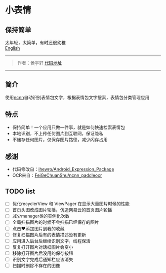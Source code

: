 # 小表情 
## 保持简单
太年轻，太简单，有时还很幼稚  
[English](./README.md)

---
> 作者：侯宇轩
> [代码地址](https://github.com/ihewro/Android_Expression_Package)
---
## 简介
使用[ncnn](https://github.com/Tencent/ncnn)自动识别表情包文字，根据表情包文字搜索，表情包分类管理应用

## 特点
+ 保持简单！一个应用只做一件事，就是如何快速检索表情包
+ 本地识别，不上传任何图片到互联网，保证隐私
+ 不储存任何图片，仅保存图片路径，减少闪存占用

## 感谢
+ 代码修改自：[ihewro/Android_Expression_Package](https://github.com/ihewro/Android_Expression_Package)
+ OCR来自：[FeiGeChuanShu/ncnn_paddleocr](https://github.com/FeiGeChuanShu/ncnn_paddleocr)

## TODO list

* [ ] 优化recyclerView 和 ViewPager 在显示大量图片时候的性能
* [ ] 首页头图改成图片轮播，仿造网易云的首页图片轮播
* [ ] 减少manager类的实例化次数
* [ ] 全局扫描图片的时候不会扫描已经保存的图片
* [ ] 点击♥添加图片到我的收藏
* [ ] 修复扫描图片后有的表情描述没有更新
* [ ] 应用进入后台后继续识别文字，线程保活
* [ ] 反复打开图片对话框图片会变小
* [ ] 移除打开图片后没用的保存按钮
* [ ] 识别文字完成后通知栏应该消失
* [ ] 扫描时删除不存在的图像